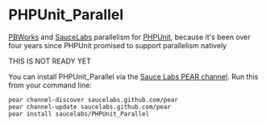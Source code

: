 PHPUnit_Parallel
=============================

[PBWorks](http://pbworks.com/) and [SauceLabs](http://saucelabs.com) parallelism for [PHPUnit](http://www.phpunit.de), because it's been over four years since PHPUnit promised to support parallelism natively

THIS IS NOT READY YET

You can install PHPUnit_Parallel via the [Sauce Labs PEAR channel](http://saucelabs.github.com/pear). Run this from your command line:

    pear channel-discover saucelabs.github.com/pear
    pear channel-update saucelabs.github.com/pear
    pear install saucelabs/PHPUnit_Parallel


